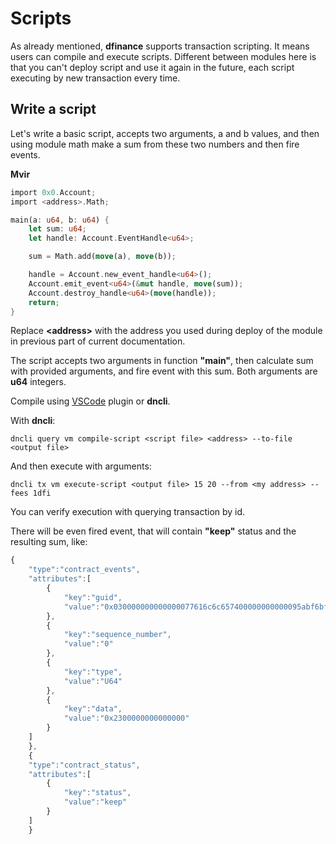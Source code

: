 # Scripts

As already mentioned, **dfinance** supports transaction scripting. It means users can compile and execute scripts. Different between modules here is that you can't deploy script and use it again in the future, each script executing by new transaction every time.

## Write a script

Let's write a basic script, accepts two arguments, a and b values, and then using module math make a sum from these two numbers and then fire events.

**Mvir**

```rust
import 0x0.Account;
import <address>.Math;

main(a: u64, b: u64) {
    let sum: u64;
    let handle: Account.EventHandle<u64>;

    sum = Math.add(move(a), move(b));

    handle = Account.new_event_handle<u64>();
    Account.emit_event<u64>(&mut handle, move(sum));
    Account.destroy_handle<u64>(move(handle));
    return;
}
```

Replace **&lt;address&gt;** with the address you used during deploy of the module in previous part of current documentation.

The script accepts two arguments in function **"main"**, then calculate sum with provided arguments, and fire event with this sum. Both arguments are **u64** integers.

Compile using [VSCode](https://marketplace.visualstudio.com/items?itemName=damirka.move-ide) plugin or **dncli**.

With **dncli**:

```text
dncli query vm compile-script <script file> <address> --to-file <output file>
```

And then execute with arguments:

```text
dncli tx vm execute-script <output file> 15 20 --from <my address> --fees 1dfi
```

You can verify execution with querying transaction by id.

There will be even fired event, that will contain **"keep"** status and the resulting sum, like:

```javascript
{
    "type":"contract_events",
    "attributes":[
        {
            "key":"guid",
            "value":"0x030000000000000077616c6c657400000000000095abf6bf9cd39a391567e4508becb25d0f1b98de"
        },
        {
            "key":"sequence_number",
            "value":"0"
        },
        {
            "key":"type",
            "value":"U64"
        },
        {
            "key":"data",
            "value":"0x2300000000000000"
        }
    ]
    },
    {
    "type":"contract_status",
    "attributes":[
        {
            "key":"status",
            "value":"keep"
        }
    ]
    }
```

